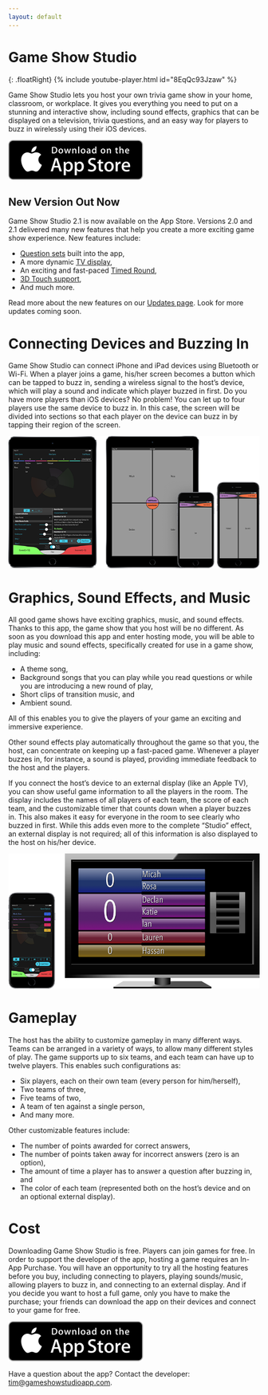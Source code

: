 ```yaml
---
layout: default
---
```


# Game Show Studio

{: .floatRight}
{% include youtube-player.html id="8EqQc93Jzaw" %}

Game Show Studio lets you host your own trivia game show in your home, classroom, or workplace. It gives you everything you need to put on a stunning and interactive show, including sound effects, graphics that can be displayed on a television, trivia questions, and an easy way for players to buzz in wirelessly using their iOS devices.

[![download on the app store](images/appstorebadge.svg)](https://itunes.apple.com/us/app/game-show-studio/id924249807?ls=1&mt=8)

## New Version Out Now

Game Show Studio 2.1 is now available on the App Store. Versions 2.0 and 2.1 delivered many new features that help you create a more exciting game show experience. New features include:

* [Question sets](/updates/#question-sets) built into the app,
* A more dynamic [TV display](/updates/#television-display-options),
* An exciting and fast-paced [Timed Round](/updates/#timed-round),
* [3D Touch support](/updates/#version-21),
* And much more.

Read more about the new features on our [Updates page](/updates). Look for more updates coming soon.

# Connecting Devices and Buzzing In

Game Show Studio can connect iPhone and iPad devices using Bluetooth or Wi-Fi. When a player joins a game, his/her screen becomes a button which can be tapped to buzz in, sending a wireless signal to the host’s device, which will play a sound and indicate which player buzzed in first. Do you have more players than iOS devices? No problem! You can let up to four players use the same device to buzz in. In this case, the screen will be divided into sections so that each player on the device can buzz in by tapping their region of the screen.

![image of host and players](/images/v2-0-0/pad-host-and-players-w800.png)

# Graphics, Sound Effects, and Music

All good game shows have exciting graphics, music, and sound effects. Thanks to this app, the game show that you host will be no different. As soon as you download this app and enter hosting mode, you will be able to play music and sound effects, specifically created for use in a game show, including:

* A theme song,
* Background songs that you can play while you read questions or while you are introducing a new round of play,
* Short clips of transition music, and
* Ambient sound.

All of this enables you to give the players of your game an exciting and immersive experience.

Other sound effects play automatically throughout the game so that you, the host, can concentrate on keeping up a fast-paced game. Whenever a player buzzes in, for instance, a sound is played, providing immediate feedback to the host and the players.

If you connect the host’s device to an external display (like an Apple TV), you can show useful game information to all the players in the room. The display includes the names of all players of each team, the score of each team, and the customizable timer that counts down when a player buzzes in. This also makes it easy for everyone in the room to see clearly who buzzed in first. While this adds even more to the complete “Studio” effect, an external display is not required; all of this information is also displayed to the host on his/her device.

![image of host connected to a TV](/images/v2-0-0/phone-host-and-tv-w800.png)

# Gameplay

The host has the ability to customize gameplay in many different ways. Teams can be arranged in a variety of ways, to allow many different styles of play. The game supports up to six teams, and each team can have up to twelve players. This enables such configurations as:

* Six players, each on their own team (every person for him/herself),
* Two teams of three,
* Five teams of two,
* A team of ten against a single person,
* And many more.

Other customizable features include:

* The number of points awarded for correct answers,
* The number of points taken away for incorrect answers (zero is an option),
* The amount of time a player has to answer a question after buzzing in, and
* The color of each team (represented both on the host’s device and on an optional external display).

# Cost

Downloading Game Show Studio is free. Players can join games for free. In order to support the developer of the app, hosting a game requires an In-App Purchase. You will have an opportunity to try all the hosting features before you buy, including connecting to players, playing sounds/music, allowing players to buzz in, and connecting to an external display. And if you decide you want to host a full game, only you have to make the purchase; your friends can download the app on their devices and connect to your game for free.

[![download on the app store](images/appstorebadge.svg)](https://itunes.apple.com/us/app/game-show-studio/id924249807?ls=1&mt=8)

Have a question about the app? Contact the developer: [tim@gameshowstudioapp.com](mailto:tim@gameshowstudioapp.com).
